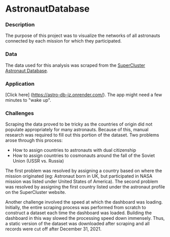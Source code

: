 # AstronautDatabase

### Description

The purpose of this project was to visualize the networks of all astronauts connected by each mission for which they participated. 

### Data

The data used for this analysis was scraped from the [SuperCluster Astronaut Database](https://www.supercluster.com/astronauts).

### Application
[Click here] (https://astro-db-jz.onrender.com/).  The app might need a few minutes to "wake up".

### Challenges

Scraping the data proved to be tricky as the countries of origin did not populate appropriately for many astronauts.  Because of this, manual research was required to fill out this portion of the dataset.  Two problems arose through this process:
- How to assign countries to astronauts with dual citizenship
- How to assign countries to cosmonauts around the fall of the Soviet Union (USSR vs. Russia)

The first problem was resolved by assigning a country based on where the mission originated (eg: Astronaut born in UK, but participated in NASA mission was listed under United States of America).  The second problem was resolved by assigning the first country listed under the astronaut profile on the SuperCluster website.

Another challenge involved the speed at which the dashboard was loading.  Initially, the entire scraping process was performed from scratch to construct a dataset each time the dashboard was loaded.  Building the dashboard in this way slowed the processing speed down immensely. Thus, a static version of the dataset was downloaded after scraping and all records were cut off after December 31, 2021.
